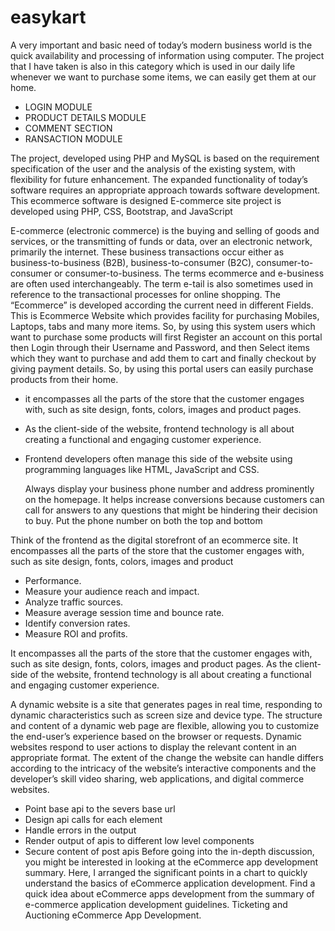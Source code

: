 # easykart
A very important and basic need of today’s modern business world
is the quick availability and processing of information using
computer. The project that I have taken is also in this category which
is used in our daily life whenever we want to purchase some items,
we can easily get them at our home.

- LOGIN MODULE
- PRODUCT DETAILS MODULE
- COMMENT SECTION
- RANSACTION MODULE

The project, developed using PHP and MySQL is based
on the requirement specification of the user and the
analysis of the existing system, with flexibility for future
enhancement. The expanded functionality of today’s
software requires an appropriate approach towards
software development. This ecommerce software is
designed E-commerce site project is developed using PHP,
CSS, Bootstrap, and JavaScript

E-commerce (electronic commerce) is the buying and selling of goods and services, or the transmitting of funds or data, over an electronic network, primarily the internet. These business transactions occur either as business-to-business (B2B), business-to-consumer (B2C), consumer-to-consumer or consumer-to-business. The terms ecommerce and e-business are often used interchangeably. The term e-tail is also sometimes used in reference to the transactional processes for online shopping. The “Ecommerce” is developed according the current need in different Fields. This is Ecommerce Website which provides facility for purchasing Mobiles, Laptops, tabs and many more items. So, by using this system users which want to purchase some products will first Register an account on this portal then Login through their Username and Password, and then Select items which they want to purchase and add them to cart and finally checkout by giving payment details. So, by using this portal users can easily purchase products from their home.

- it encompasses all the parts of the store that the customer engages with, such as site design, fonts, colors, images and product pages.
- As the client-side of the website, frontend technology is all about creating a functional and engaging customer experience.
- Frontend developers often manage this side of the website using programming languages like HTML, JavaScript and CSS.
 
  Always display your business phone number and address prominently on the homepage. It helps increase conversions because customers can call for answers to any questions that might be hindering their decision to buy. Put the phone number on both the top and bottom
  
Think of the frontend as the digital storefront of an ecommerce site. It encompasses all the parts of the store that the customer engages with, such as site design, fonts, colors, images and product 

- Performance.
- Measure your audience reach and impact.
- Analyze traffic sources.
- Measure average session time and bounce rate. 
- Identify conversion rates.
- Measure ROI and profits. 

It encompasses all the parts of the store that the customer engages with, such as site design, fonts, colors, images and product pages. As the client-side of the website, frontend technology is all about creating a functional and engaging customer experience. 

A dynamic website is a site that generates pages in real time, responding to dynamic characteristics such as screen size and device type. The structure and content of a dynamic web page are flexible, allowing you to customize the end-user’s experience based on the browser or requests.
Dynamic websites respond to user actions to display the relevant content in an appropriate format. The extent of the change the website can handle differs according to the intricacy of the website’s interactive components and the developer’s skill video sharing, web applications, and digital commerce websites.
- Point base api to the severs base url 
- Design api calls for each element 
- Handle errors in the output
- Render output of apis to different low level components
- Secure content of post apis
Before going into the in-depth discussion, you might be interested in looking at the eCommerce  app development  summary. Here, I arranged the significant points in a chart to quickly understand the basics of eCommerce application development. Find a quick idea about eCommerce apps development from the summary of e-commerce application development guidelines.
Ticketing and Auctioning eCommerce App Development.


